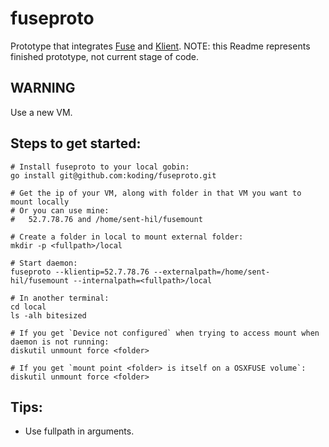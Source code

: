 # fuseproto

Prototype that integrates [Fuse](https://github.com/bazil/fuse) and [Klient](https://github.com/koding/klient). NOTE: this Readme represents finished prototype, not current stage of code.

## WARNING

  Use a new VM.

## Steps to get started:

    # Install fuseproto to your local gobin:
    go install git@github.com:koding/fuseproto.git

    # Get the ip of your VM, along with folder in that VM you want to mount locally
    # Or you can use mine:
    #   52.7.78.76 and /home/sent-hil/fusemount

    # Create a folder in local to mount external folder:
    mkdir -p <fullpath>/local

    # Start daemon:
    fuseproto --klientip=52.7.78.76 --externalpath=/home/sent-hil/fusemount --internalpath=<fullpath>/local

    # In another terminal:
    cd local
    ls -alh bitesized

    # If you get `Device not configured` when trying to access mount when daemon is not running:
    diskutil unmount force <folder>

    # If you get `mount point <folder> is itself on a OSXFUSE volume`:
    diskutil unmount force <folder>

## Tips:

  * Use fullpath in arguments.
